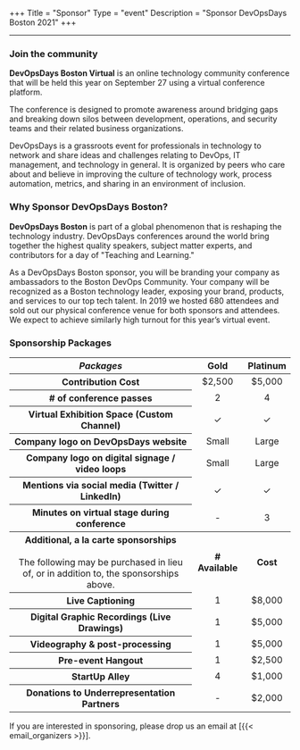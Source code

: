 +++
Title = "Sponsor"
Type = "event"
Description = "Sponsor DevOpsDays Boston 2021"
+++

<hr/>
<div class="container-fluid">
<div class="row justify-content-start">
<div class="col-md-9">
<div>
<h3>Join the community</h3>
<p><strong>DevOpsDays Boston Virtual</strong> is an online technology community conference that will be held this year on September 27 using a virtual conference platform.</p>
<p>The conference is designed to promote awareness around bridging gaps and breaking down silos between development, operations, and security teams and their related business organizations.</p>
<p>DevOpsDays is a grassroots event for professionals in technology to network and share ideas and challenges relating to DevOps, IT management, and technology in general. It is organized by peers who care about and believe in improving the culture of technology work, process automation, metrics, and sharing in an environment of inclusion.</p>
<h3>Why Sponsor DevOpsDays Boston?</h3>
<p><strong>DevOpsDays Boston</strong> is part of a global phenomenon that is reshaping the technology industry. DevOpsDays
conferences around the world bring together the highest quality speakers, subject matter experts, and contributors for a day of &quot;Teaching and Learning.&quot;</p>
<p>As a DevOpsDays Boston sponsor, you will be branding your company as ambassadors to the Boston DevOps Community. Your company will be recognized as a Boston technology leader, exposing your brand, products, and services to our top tech talent. In 2019 we hosted 680 attendees and sold out our physical conference venue for both sponsors and attendees. We expect to achieve similarly high turnout for this year’s virtual event.</p>
</div>
<h3>Sponsorship Packages</h3>
<div class="table-responsive">
<table class="table table-bordered table-hover table-responsive-md">
<thead class="thead-light">
<tr>
<th scope="col">
<i>Packages</i>
</th>
<th scope="col">
<center>Gold</center>
</th>
<th scope="col">
<center>Platinum</center>
</th>
</tr>
</thead>
<tbody>
<tr>
<th scope="row">Contribution Cost</th>
<td>
<center>$2,500</center>
</td>
<td>
<center>$5,000</center>
</td>
</tr>
<tr>
<th scope="row"># of conference passes</th>
<td>
<center>2</center>
</td>
<td>
<center>4</center>
</td>
</tr>
<tr>
<th scope="row">Virtual Exhibition Space (Custom Channel)</th>
<td>
<center>✓</center>
</td>
<td>
<center>✓</center>
</td>
</tr>
<tr>
<th scope="row">Company logo on DevOpsDays website</th>
<td>
<center>Small</center>
</td>
<td>
<center>Large</center>
</td>
</tr>
<tr>
<th scope="row">Company logo on digital signage / video loops</th>
<td>
<center>Small</center>
</td>
<td>
<center>Large</center>
</td>
</tr>
<tr>
<th scope="row">Mentions via social media (Twitter / LinkedIn)</th>
<td>
<center>✓</center>
</td>
<td>
<center>✓</center>
</td>
</tr>
<tr>
<th scope="row">Minutes on virtual stage during conference</th>
<td>
<center>-</center>
</td>
<td>
<center>3</center>
</td>
</tr>
<tr>
<th scope="row">Additional, a la carte sponsorships<br /><br /><span style="font-weight: normal;">The following may be purchased in lieu of, or in addition to, the sponsorships above.</span></th>
<th>
<center># Available</center>
</th>
<th>
<center>Cost</center>
</th>
</tr>
<tr>
<th scope="row">Live Captioning</th>
<td>
<center>1</center>
</td>
<td>
<center>$8,000</center>
</td>
</tr>
<tr>
<th scope="row">Digital Graphic Recordings (Live Drawings)</th>
<td>
<center>1</center>
</td>
<td>
<center>$5,000</center>
</td>
</tr>
<tr>
<th scope="row">Videography & post-processing</th>
<td>
<center>1</center>
</td>
<td>
<center>$5,000</center>
</td>
</tr>
<tr>
<th scope="row">Pre-event Hangout</th>
<td>
<center>1</center>
</td>
<td>
<center>$2,500</center>
</td>
</tr>
<tr>
<th scope="row">StartUp Alley</th>
<td>
<center>4</center>
</td>
<td>
<center>$1,000</center>
</td>
</tr>
<tr>
<th scope="row">Donations to Underrepresentation Partners</th>
<td>
<center>-</center>
</td>
<td>
<center>$2,000</center>
</td>
</tr>
</tbody>
</table>
<div>

<p>If you are interested in sponsoring, please drop us an email at [{{< email_organizers >}}].</p>


</div>
</div>
</div>
<!--<div class="col-md-3 col-sm-12">
<h3>Read our <a href="https://assets.devopsdays.org/events/2021/boston/devopsdays-boston-2021-brochure.pdf">sponsor prospectus</a>:</h3>
<a href="https://assets.devopsdays.org/events/2021/boston/devopsdays-boston-2021-brochure.pdf"><img src="https://assets.devopsdays.org/events/2021/boston/prospectus-thumbnail.png" class="img-fluid" style="border: 2px solid black;"></a>
</div>-->

</div>
